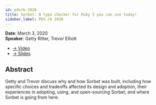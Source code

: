 ```yaml
---
id: pdxrb-2020
title: Sorbet: A type checker for Ruby 3 you can use today!
sidebar_label: PDX.rb 2020
---
```


**Date**: March 3, 2020\
**Speaker**: Getty Ritter, Trevor Elliott

- [→ Video](https://www.youtube.com/watch?v=GVe3yv35__4)
- [→ Slides](https://sorbet.run/talks/PdxRb2020/#/)

## Abstract

Getty and Trevor discuss why and how Sorbet was built, including how specific choices and tradeoffs affected its design and adoption, their experiences in adopting, using, and open-sourcing Sorbet, and where Sorbet is going from here.
